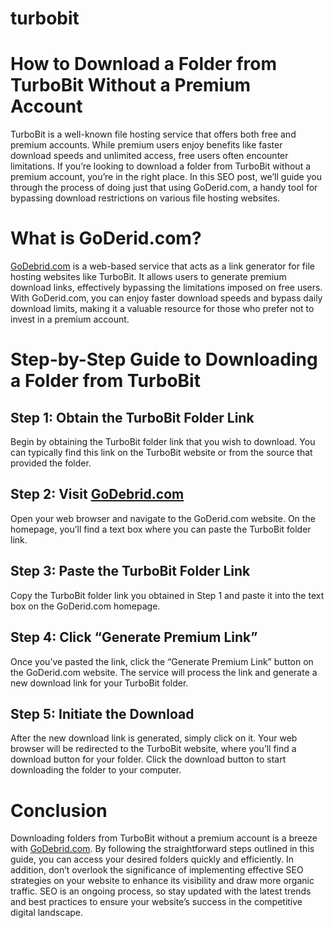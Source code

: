 # turbobit
# How to Download a Folder from TurboBit Without a Premium Account

TurboBit is a well-known file hosting service that offers both free and premium accounts. While premium users enjoy benefits like faster download speeds and unlimited access, free users often encounter limitations. If you’re looking to download a folder from TurboBit without a premium account, you’re in the right place. In this SEO post, we’ll guide you through the process of doing just that using GoDerid.com, a handy tool for bypassing download restrictions on various file hosting websites.

# What is GoDerid.com?

[GoDebrid.com](https://godebrid.com/) is a web-based service that acts as a link generator for file hosting websites like TurboBit. It allows users to generate premium download links, effectively bypassing the limitations imposed on free users. With GoDerid.com, you can enjoy faster download speeds and bypass daily download limits, making it a valuable resource for those who prefer not to invest in a premium account.

# Step-by-Step Guide to Downloading a Folder from TurboBit

## Step 1: Obtain the TurboBit Folder Link

Begin by obtaining the TurboBit folder link that you wish to download. You can typically find this link on the TurboBit website or from the source that provided the folder.

## Step 2: Visit [GoDebrid.com](https://godebrid.com/)

Open your web browser and navigate to the GoDerid.com website. On the homepage, you’ll find a text box where you can paste the TurboBit folder link.

## Step 3: Paste the TurboBit Folder Link

Copy the TurboBit folder link you obtained in Step 1 and paste it into the text box on the GoDerid.com homepage.

## Step 4: Click “Generate Premium Link”

Once you’ve pasted the link, click the “Generate Premium Link” button on the GoDerid.com website. The service will process the link and generate a new download link for your TurboBit folder.

## Step 5: Initiate the Download

After the new download link is generated, simply click on it. Your web browser will be redirected to the TurboBit website, where you’ll find a download button for your folder. Click the download button to start downloading the folder to your computer.

# Conclusion

Downloading folders from TurboBit without a premium account is a breeze with [GoDebrid.com](https://godebrid.com/). By following the straightforward steps outlined in this guide, you can access your desired folders quickly and efficiently. In addition, don’t overlook the significance of implementing effective SEO strategies on your website to enhance its visibility and draw more organic traffic. SEO is an ongoing process, so stay updated with the latest trends and best practices to ensure your website’s success in the competitive digital landscape.
